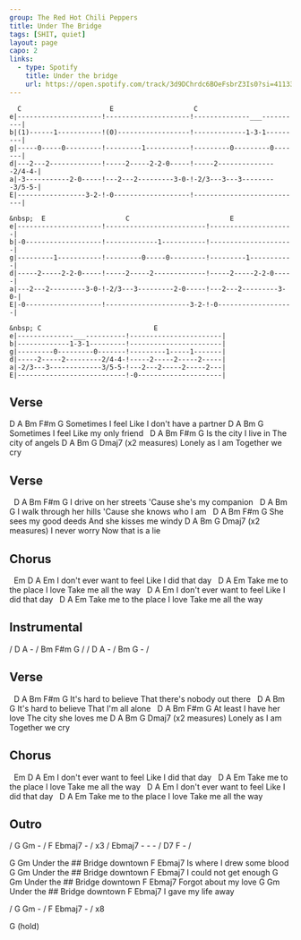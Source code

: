 ```yaml
---
group: The Red Hot Chili Peppers
title: Under The Bridge
tags: [SHIT, quiet]
layout: page
capo: 2
links: 
  - type: Spotify
    title: Under the bridge
    url: https://open.spotify.com/track/3d9DChrdc6BOeFsbrZ3Is0?si=411331da263c4cd9
---
```



```chordpro
  C                      E                    C
e|---------------------!---------------------!--------------___----------|
b|(1)------1-----------!(0)------------------!-------------1-3-1---------|
g|-----0-----0---------!---------1-----------!---------0---------0-------|
d|---2---2-------------!-----2-----2-2-0-----!-----2---------------2/4-4-|
a|-3-----------2-0-----!---2---2---------3-0-!-2/3---3---3---------3/5-5-|
E|-----------------3-2-!-0-------------------!---------------------------|

&nbsp;  E                    C                         E
e|---------------------!-------------------------!---------------------|
b|-0-------------------!-------------1-----------!---------------------|
g|---------1-----------!---------0-----0---------!---------1-----------|
d|-----2-----2-2-0-----!-----2-----2-------------!-----2-----2-2-0-----|
a|---2---2---------3-0-!-2/3---3---------2-0-----!---2---2---------3-0-|
E|-0-------------------!---------------------3-2-!-0-------------------|

&nbsp; C                            E
e|--------------___----------!-----------------------|
b|-------------1-3-1---------!-----------------------|
g|---------0---------0-------!---------1-----1-------|
d|-----2-----2---------2/4-4-!-----2-----2-----2-----|
a|-2/3---3-------------3/5-5-!---2---2-----2-----2---|
E|---------------------------!-0---------------------|
```

## Verse

D           A               Bm           F#m  G
Sometimes I feel     Like I don't have a partner
D           A            Bm       G
Sometimes I feel    Like my only friend
&nbsp;       D      A           Bm      F#m  G
Is the city I live in  The city of angels
D         A       Bm          G    Dmaj7 (x2 measures)
Lonely as I am    Together we cry

## Verse

&nbsp;   D           A                Bm       F#m  G
I drive on her streets    'Cause she's my companion
&nbsp;  D                A                  Bm          G
I walk through her hills    'Cause she knows who I am
&nbsp;   D            A                Bm        F#m  G
She sees my good deeds    And she kisses me windy
D       A            Bm        G    Dmaj7 (x2 measures)
I never worry    Now that is a lie

## Chorus

&nbsp;  Em                  D     A         Em
I don't ever want to feel       Like I did that day
&nbsp;                      D     A           Em
Take me to the place I love     Take me all the way
&nbsp;                     D      A        Em
I don't ever want to feel      Like I did that day
&nbsp;                      D     A           Em
Take me to the place I love      Take me all the way

## Instrumental

/ D   A - / Bm   F#m G /
/ D   A - / Bm   G - /

## Verse

&nbsp;     D        A                        Bm     F#m G
It's hard to believe       That there's nobody out there
&nbsp;     D        A               Bm      G
It's hard to believe      That I'm all alone
&nbsp;   D           A              Bm       F#m   G
At least I have her love   The city she loves me
D            A       Bm           G    Dmaj7 (x2 measures)
Lonely as I am     Together we cry

## Chorus

&nbsp;  Em                  D     A         Em
I don't ever want to feel       Like I did that day
&nbsp;                      D     A           Em
Take me to the place I love     Take me all the way
&nbsp;                     D      A        Em
I don't ever want to feel      Like I did that day
&nbsp;                      D     A           Em
Take me to the place I love      Take me all the way

## Outro

/ G   Gm - / F   Ebmaj7 - / x3
/ Ebmaj7 - - - / D7   F - /

G                               Gm
Under the ## Bridge downtown
F                  Ebmaj7
Is where I drew some blood
G                               Gm
Under the ## Bridge downtown
F               Ebmaj7
I could not get enough
G                               Gm
Under the ## Bridge downtown
F               Ebmaj7
Forgot about my love
G                               Gm
Under the ## Bridge downtown
F               Ebmaj7
I gave my life away

/ G   Gm - / F   Ebmaj7 - / x8

G (hold)

